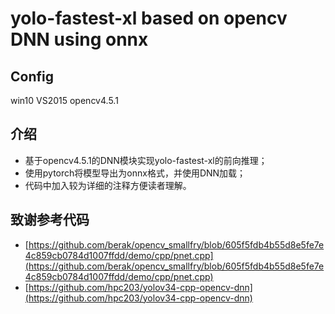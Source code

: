 # yolo-fastest-xl based on opencv DNN using onnx

## Config

win10	VS2015	opencv4.5.1



## 介绍

- 基于opencv4.5.1的DNN模块实现yolo-fastest-xl的前向推理；
- 使用pytorch将模型导出为onnx格式，并使用DNN加载；
- 代码中加入较为详细的注释方便读者理解。



## 致谢参考代码

- [https://github.com/berak/opencv_smallfry/blob/605f5fdb4b55d8e5fe7e4c859cb0784d1007ffdd/demo/cpp/pnet.cpp](https://github.com/berak/opencv_smallfry/blob/605f5fdb4b55d8e5fe7e4c859cb0784d1007ffdd/demo/cpp/pnet.cpp)
- [https://github.com/hpc203/yolov34-cpp-opencv-dnn](https://github.com/hpc203/yolov34-cpp-opencv-dnn)